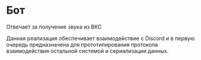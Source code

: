 # Бот

Отвечает за получение звука из ВКС

Данная реализация обеспечивает взаимодействие с Discord и в первую очередь предназначена для 
прототипирования протокола взаимодействия остальной системой и сериализации данных.

